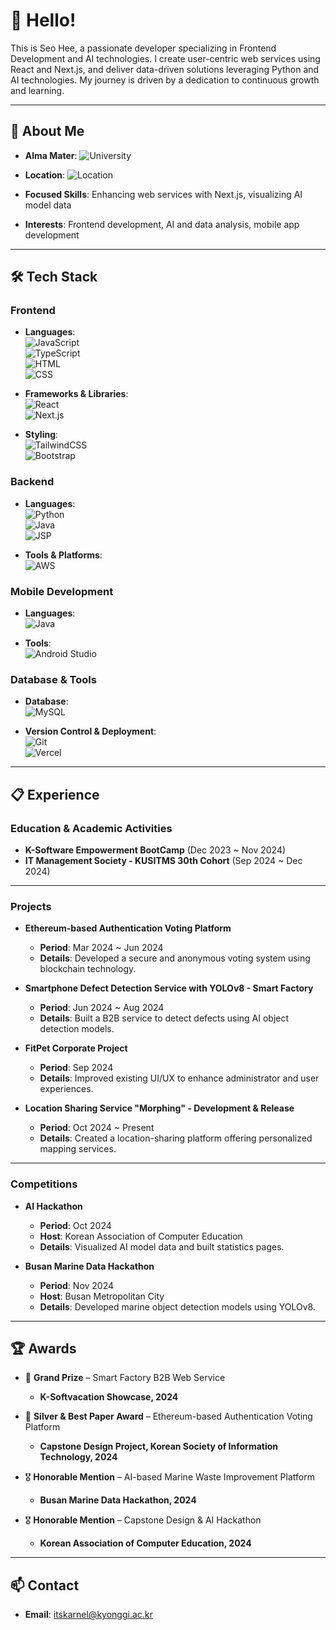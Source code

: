 # 👋 **Hello!**

This is Seo Hee, a passionate developer specializing in Frontend Development and AI technologies.
I create user-centric web services using React and Next.js, and deliver data-driven solutions leveraging Python and AI technologies. My journey is driven by a dedication to continuous growth and learning.

---

## 👤 **About Me**

- **Alma Mater**: ![University](https://img.shields.io/badge/-Kyonggi%20University-4CAF50?style=flat-square&logo=google-scholar&logoColor=white)  

- **Location**: ![Location](https://img.shields.io/badge/-Seoul-EA4335?style=flat-square&logo=google-maps&logoColor=white)  
  
- **Focused Skills**: Enhancing web services with Next.js, visualizing AI model data
  
- **Interests**: Frontend development, AI and data analysis, mobile app development  

---

## 🛠️ **Tech Stack**

### **Frontend**  
- **Languages**:  
  ![JavaScript](https://img.shields.io/badge/-JavaScript-F7DF1E?style=flat-square&logo=javascript&logoColor=black)  
  ![TypeScript](https://img.shields.io/badge/-TypeScript-3178C6?style=flat-square&logo=typescript&logoColor=white)  
  ![HTML](https://img.shields.io/badge/-HTML-E34F26?style=flat-square&logo=html5&logoColor=white)  
  ![CSS](https://img.shields.io/badge/-CSS-1572B6?style=flat-square&logo=css3&logoColor=white)  

- **Frameworks & Libraries**:  
  ![React](https://img.shields.io/badge/-React-61DAFB?style=flat-square&logo=react&logoColor=black)  
  ![Next.js](https://img.shields.io/badge/-Next.js-000000?style=flat-square&logo=next.js&logoColor=white)  

- **Styling**:  
  ![TailwindCSS](https://img.shields.io/badge/-TailwindCSS-38B2AC?style=flat-square&logo=tailwind-css&logoColor=white)  
  ![Bootstrap](https://img.shields.io/badge/-Bootstrap-7952B3?style=flat-square&logo=bootstrap&logoColor=white)  

### **Backend**  
- **Languages**:  
  ![Python](https://img.shields.io/badge/-Python-3776AB?style=flat-square&logo=python&logoColor=white)  
  ![Java](https://img.shields.io/badge/-Java-007396?style=flat-square&logo=java&logoColor=white)  
  ![JSP](https://img.shields.io/badge/-JSP-323330?style=flat-square&logo=java&logoColor=white)  

- **Tools & Platforms**:  
  ![AWS](https://img.shields.io/badge/-AWS-FF9900?style=flat-square&logo=amazon-aws&logoColor=white)   

### **Mobile Development**  
- **Languages**:  
  ![Java](https://img.shields.io/badge/-Java-007396?style=flat-square&logo=java&logoColor=white)  

- **Tools**:  
  ![Android Studio](https://img.shields.io/badge/-Android%20Studio-3DDC84?style=flat-square&logo=android-studio&logoColor=white)  

### **Database & Tools**  
- **Database**:  
  ![MySQL](https://img.shields.io/badge/-MySQL-4479A1?style=flat-square&logo=mysql&logoColor=white)  

- **Version Control & Deployment**:  
  ![Git](https://img.shields.io/badge/-Git-F05032?style=flat-square&logo=git&logoColor=white)  
  ![Vercel](https://img.shields.io/badge/-Vercel-000000?style=flat-square&logo=vercel&logoColor=white)  

---

## 📋 **Experience**

### **Education & Academic Activities**
- **K-Software Empowerment BootCamp** (Dec 2023 ~ Nov 2024)  
- **IT Management Society - KUSITMS 30th Cohort** (Sep 2024 ~ Dec 2024)  

---

### **Projects**
- **Ethereum-based Authentication Voting Platform**  
  - **Period**: Mar 2024 ~ Jun 2024  
  - **Details**: Developed a secure and anonymous voting system using blockchain technology.  

- **Smartphone Defect Detection Service with YOLOv8 - Smart Factory**  
  - **Period**: Jun 2024 ~ Aug 2024  
  - **Details**: Built a B2B service to detect defects using AI object detection models.  

- **FitPet Corporate Project**  
  - **Period**: Sep 2024  
  - **Details**: Improved existing UI/UX to enhance administrator and user experiences.  

- **Location Sharing Service "Morphing" - Development & Release**  
  - **Period**: Oct 2024 ~ Present  
  - **Details**: Created a location-sharing platform offering personalized mapping services.  

---

### **Competitions**
- **AI Hackathon**  
  - **Period**: Oct 2024  
  - **Host**: Korean Association of Computer Education  
  - **Details**: Visualized AI model data and built statistics pages.  

- **Busan Marine Data Hackathon**  
  - **Period**: Nov 2024  
  - **Host**: Busan Metropolitan City  
  - **Details**: Developed marine object detection models using YOLOv8.  

---

## 🏆 **Awards**

- 🥇 **Grand Prize** – Smart Factory B2B Web Service  
  - **K-Softvacation Showcase, 2024**  

- 🥈 **Silver & Best Paper Award** – Ethereum-based Authentication Voting Platform  
  - **Capstone Design Project, Korean Society of Information Technology, 2024**  

- 🎖️ **Honorable Mention** – AI-based Marine Waste Improvement Platform  
  - **Busan Marine Data Hackathon, 2024**  

- 🎖️ **Honorable Mention** – Capstone Design & AI Hackathon  
  - **Korean Association of Computer Education, 2024**  

---

## 📫 **Contact**

- **Email**: [itskarnel@kyonggi.ac.kr](mailto:itskarnel@kyonggi.ac.kr)  
